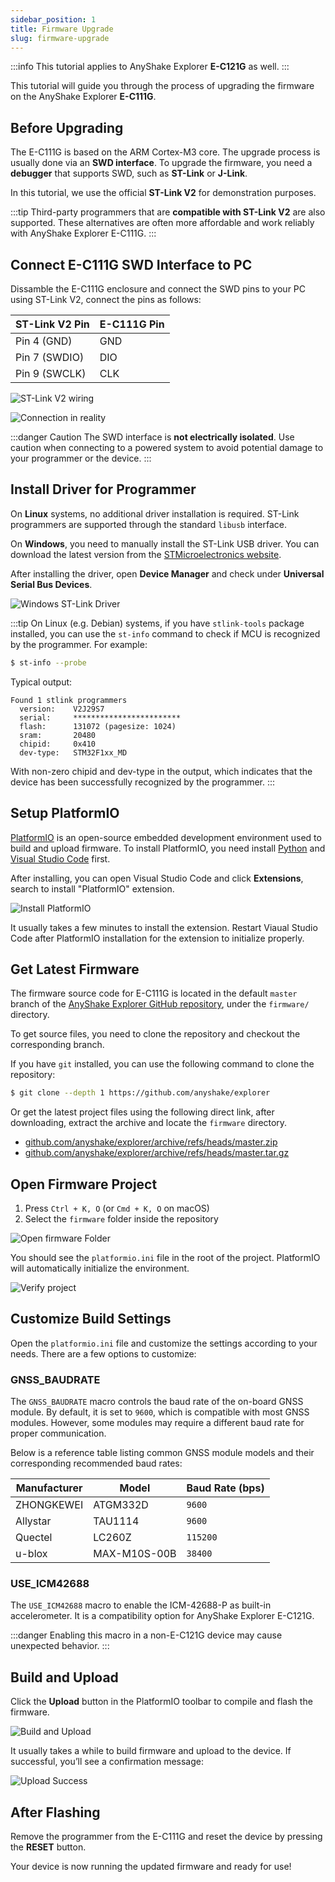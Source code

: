 ```yaml
---
sidebar_position: 1
title: Firmware Upgrade
slug: firmware-upgrade
---
```


:::info
This tutorial applies to AnyShake Explorer **E-C121G** as well.
:::

This tutorial will guide you through the process of upgrading the firmware on the AnyShake Explorer **E-C111G**.

## Before Upgrading

The E-C111G is based on the ARM Cortex-M3 core. The upgrade process is usually done via an **SWD interface**. To upgrade the firmware, you need a **debugger** that supports SWD, such as **ST-Link** or **J-Link**.

In this tutorial, we use the official **ST-Link V2** for demonstration purposes.

:::tip
Third-party programmers that are **compatible with ST-Link V2** are also supported. These alternatives are often more affordable and work reliably with AnyShake Explorer E-C111G.
:::

## Connect E-C111G SWD Interface to PC

Dissamble the E-C111G enclosure and connect the SWD pins to your PC using ST-Link V2, connect the pins as follows:

| ST-Link V2 Pin | E-C111G Pin |
| -------------- | ----------- |
| Pin 4 (GND)    | GND         |
| Pin 7 (SWDIO)  | DIO         |
| Pin 9 (SWCLK)  | CLK         |

![ST-Link V2 wiring](img/firmware-upgrade/stlink-wiring.webp)

![Connection in reality](img/firmware-upgrade/stlink-connection.webp)

:::danger Caution
The SWD interface is **not electrically isolated**. Use caution when connecting to a powered system to avoid potential damage to your programmer or the device.
:::

## Install Driver for Programmer

On **Linux** systems, no additional driver installation is required. ST-Link programmers are supported through the standard `libusb` interface.

On **Windows**, you need to manually install the ST-Link USB driver. You can download the latest version from the [STMicroelectronics website](https://www.st.com/en/development-tools/stsw-link009.html).

After installing the driver, open **Device Manager** and check under **Universal Serial Bus Devices**.

![Windows ST-Link Driver](img/firmware-upgrade/windows-stlink-v2.webp)

:::tip
On Linux (e.g. Debian) systems, if you have `stlink-tools` package installed, you can use the `st-info` command to check if MCU is recognized by the programmer. For example:

```bash
$ st-info --probe
```

Typical output:

```
Found 1 stlink programmers
  version:    V2J29S7
  serial:     ************************
  flash:      131072 (pagesize: 1024)
  sram:       20480
  chipid:     0x410
  dev-type:   STM32F1xx_MD
```

With non-zero chipid and dev-type in the output, which indicates that the device has been successfully recognized by the programmer.
:::

## Setup PlatformIO

[PlatformIO](https://platformio.org/) is an open-source embedded development environment used to build and upload firmware. To install PlatformIO, you need install [Python](https://www.python.org/) and [Visual Studio Code](https://code.visualstudio.com/) first.

After installing, you can open Visual Studio Code and click **Extensions**, search to install "PlatformIO" extension.

![Install PlatformIO](img/firmware-upgrade/install-platformio.webp)

It usually takes a few minutes to install the extension. Restart Viaual Studio Code after PlatformIO installation for the extension to initialize properly.

## Get Latest Firmware

The firmware source code for E-C111G is located in the default `master` branch of the [AnyShake Explorer GitHub repository](https://github.com/anyshake/explorer), under the `firmware/` directory.

To get source files, you need to clone the repository and checkout the corresponding branch.

If you have `git` installed, you can use the following command to clone the repository:

```bash
$ git clone --depth 1 https://github.com/anyshake/explorer
```

Or get the latest project files using the following direct link, after downloading, extract the archive and locate the `firmware` directory.

- [github.com/anyshake/explorer/archive/refs/heads/master.zip](https://github.com/anyshake/explorer/archive/refs/heads/master.zip)
- [github.com/anyshake/explorer/archive/refs/heads/master.tar.gz](https://github.com/anyshake/explorer/archive/refs/heads/master.tar.gz)

## Open Firmware Project

1. Press `Ctrl + K, O` (or `Cmd + K, O` on macOS)
2. Select the `firmware` folder inside the repository

![Open firmware Folder](img/firmware-upgrade/open-project.webp)

You should see the `platformio.ini` file in the root of the project. PlatformIO will automatically initialize the environment.

![Verify project](img/firmware-upgrade/verify-project.webp)

## Customize Build Settings

Open the `platformio.ini` file and customize the settings according to your needs. There are a few options to customize:

### GNSS_BAUDRATE

The `GNSS_BAUDRATE` macro controls the baud rate of the on-board GNSS module. By default, it is set to `9600`, which is compatible with most GNSS modules. However, some modules may require a different baud rate for proper communication.

Below is a reference table listing common GNSS module models and their corresponding recommended baud rates:

| Manufacturer | Model        | Baud Rate (bps) |
| ------------ | ------------ | --------------- |
| ZHONGKEWEI   | ATGM332D     | `9600`          |
| Allystar     | TAU1114      | `9600`          |
| Quectel      | LC260Z       | `115200`        |
| u-blox       | MAX-M10S-00B | `38400`         |

### USE_ICM42688

The `USE_ICM42688` macro to enable the ICM-42688-P as built-in accelerometer. It is a compatibility option for AnyShake Explorer E-C121G.

:::danger
Enabling this macro in a non-E-C121G device may cause unexpected behavior.
:::

## Build and Upload

Click the **Upload** button in the PlatformIO toolbar to compile and flash the firmware.

![Build and Upload](img/firmware-upgrade/build-and-upload.webp)

It usually takes a while to build firmware and upload to the device. If successful, you’ll see a confirmation message:

![Upload Success](img/firmware-upgrade/upload-succeed.webp)

## After Flashing

Remove the programmer from the E-C111G and reset the device by pressing the **RESET** button.

Your device is now running the updated firmware and ready for use!

